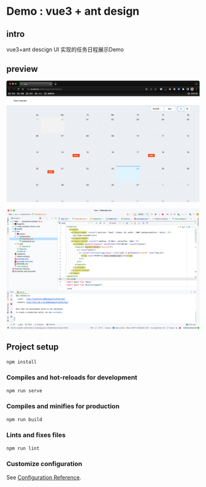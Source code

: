 # Demo : vue3 + ant design

## intro

vue3+ant descign UI 实现的任务日程展示Demo

## preview

![](./img/img01.png)

![](./img/img03.png)



## Project setup

```
npm install
```

### Compiles and hot-reloads for development
```
npm run serve
```

### Compiles and minifies for production
```
npm run build
```

### Lints and fixes files
```
npm run lint
```

### Customize configuration
See [Configuration Reference](https://cli.vuejs.org/config/).
